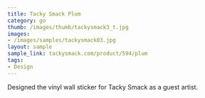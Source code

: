 ```yaml
---
title: Tacky Smack Plum
category: go
thumb: /images/thumb/tackysmack3_t.jpg
images:
- /images/samples/tackysmack03.jpg
layout: sample
sample_link: tackysmack.com/product/594/plum
tags:
- Design
---
```

Designed the vinyl wall sticker for Tacky Smack as a guest artist.
